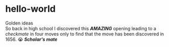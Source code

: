 # hello-world
Golden ideas<br>
So back in high school I discovered this ***AMAZING*** opening leading to a *checkmate* in four moves only to find that the move has been discovered in 1656. :sob:
***Scholar's mate***
